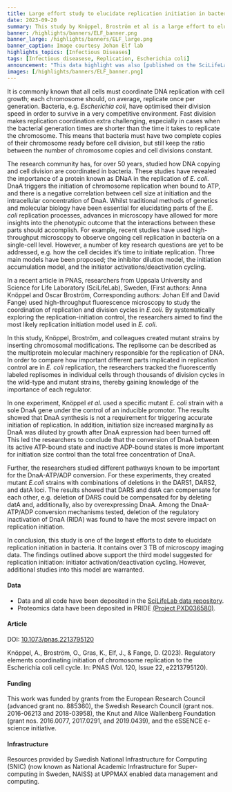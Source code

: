 ```yaml
---
title: Large effort study to elucidate replication initiation in bacteria
date: 2023-09-20
summary: This study by Knöppel, Broström et al is a large effort to elucidate replication initiation in bacteria. The authors have openly shared over 3 TB of microscopy imaging data.
banner: /highlights/banners/ELF_banner.png
banner_large: /highlights/banners/ELF_large.png
banner_caption: Image courtesy Johan Elf lab
highlights_topics: [Infectious Diseases]
tags: [Infectious diseasese, Replication, Escherichia coli]
announcement: "This data highlight was also [published on the SciLifeLab Data Platform](https://data.scilifelab.se/highlights/bacterial_replication/), as the work described in this highlight constitutes data-driven life science. The Platform is a hub for data-driven life science in Sweden, containing multiple relevant resources, tools, and services. It includes information on multiple subjects, including infectious diseases, please check out the [Data Platform](https://data.scilifelab.se/) for more."
images: [/highlights/banners/ELF_banner.png]
---
```


It is commonly known that all cells must coordinate DNA replication with cell growth; each chromosome should, on average, replicate once per generation. Bacteria, e.g. _Escherichia coli_, have optimised their division speed in order to survive in a very competitive environment. Fast division makes replication coordination extra challenging, especially in cases when the bacterial generation times are shorter than the time it takes to replicate the chromosome. This means that bacteria must have two complete copies of their chromosome ready before cell division, but still keep the ratio between the number of chromosome copies and cell divisions constant.

The research community has, for over 50 years, studied how DNA copying and cell division are coordinated in bacteria. These studies have revealed the importance of a protein known as DNaA in the replication of _E. coli_. DnaA triggers the initiation of chromosome replication when bound to ATP, and there is a negative correlation between cell size at initiation and the intracellular concentration of DnaA. Whilst traditional methods of genetics and molecular biology have been essential for elucidating parts of the _E. coli_ replication processes, advances in microscopy have allowed for more insights into the phenotypic outcome that the interactions between these parts should accomplish. For example, recent studies have used high-throughput microscopy to observe ongoing cell replication in bacteria on a single-cell level. However, a number of key research questions are yet to be addressed, e.g. how the cell decides it’s time to initiate replication. Three main models have been proposed; the inhibitor dilution model, the initiation accumulation model, and the initiator activations/deactivation cycling.

In a recent article in PNAS, researchers from Uppsala University and Science for Life Laboratory (SciLifeLab), Sweden, (First authors: Anna Knöppel and Oscar Broström, Corresponding authors: Johan Elf and David Fange) used high-throughput fluorescence microscopy to study the coordination of replication and division cycles in _E.coli_. By systematically exploring the replication-initiation control, the researchers aimed to find the most likely replication initiation model used in _E. coli_.

In this study, Knöppel, Broström, and colleagues created mutant strains by inserting chromosomal modifications. The replisome can be described as the multiprotein molecular machinery responsible for the replication of DNA. In order to compare how important different parts implicated in replication control are in _E. coli_ replication, the researchers tracked the fluorescently labeled replisomes in individual cells through thousands of division cycles in the wild-type and mutant strains, thereby gaining knowledge of the importance of each regulator.

In one experiment, Knöppel _et al_. used a specific mutant _E. coli_ strain with a sole DnaA gene under the control of an inducible promotor. The results showed that DnaA synthesis is not a requirement for triggering accurate initiation of replication. In addition, initiation size increased marginally as DnaA was diluted by growth after DnaA expression had been turned off. This led the researchers to conclude that the conversion of DnaA between its active ATP-bound state and inactive ADP-bound states is more important for initiation size control than the total free concentration of DnaA.

Further, the researchers studied different pathways known to be important for the DnaA-ATP/ADP conversion. For these experiments, they created mutant _E.coli_ strains with combinations of deletions in the DARS1, DARS2, and datA loci. The results showed that DARS and datA can compensate for each other, e.g. deletion of DARS could be compensated for by deleting datA and, additionally, also by overexpressing DnaA. Among the DnaA-ATP/ADP conversion mechanisms tested, deletion of the regulatory inactivation of DnaA (RIDA) was found to have the most severe impact on replication initiation.

In conclusion, this study is one of the largest efforts to date to elucidate replication initiation in bacteria. It contains over 3 TB of microscopy imaging data. The findings outlined above support the third model suggested for replication initiation: initiator activation/deactivation cycling. However, additional studies into this model are warranted.

#### Data

- Data and all code have been deposited in the [SciLifeLab data repository](https://figshare.scilifelab.se/articles/dataset/Regulatory_elements_coordinating_initiation_of_chromosome_replication_to_the_Escherichia_coli_cell_cycle/22139918/1).
- Proteomics data have been deposited in PRIDE [(Project PXD036580)](https://www.ebi.ac.uk/pride/archive/projects/PXD036580/).

#### Article

DOI: [10.1073/pnas.2213795120](https://doi.org/10.1073/pnas.2213795120)

Knöppel, A., Broström, O., Gras, K., Elf, J., & Fange, D. (2023). Regulatory elements coordinating initiation of chromosome replication to the Escherichia coli cell cycle. In: PNAS (Vol. 120, Issue 22, e2213795120).

#### Funding

This work was funded by grants from the European Research Council (advanced grant no. 885360), the Swedish Research Council (grant nos. 2016-06213 and 2018-03958), the Knut and Alice Wallenberg Foundation (grant nos. 2016.0077, 2017.0291, and 2019.0439), and the eSSENCE e-science initiative.

#### Infrastructure

Resources provided by Swedish National Infrastructure for Computing (SNIC) (now known as National Academic Infrastructure for Super­computing in Sweden, NAISS) at UPPMAX enabled data management and computing.
